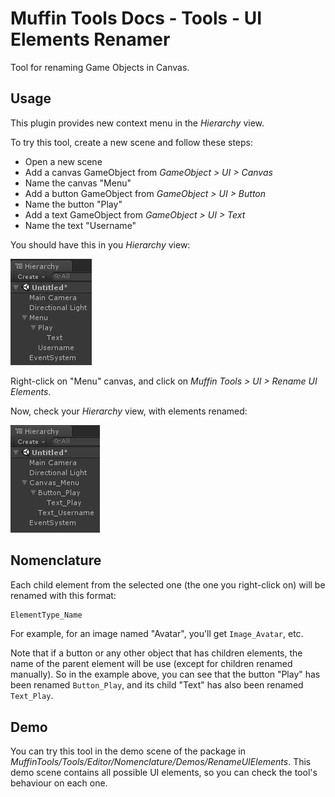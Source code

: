 # Muffin Tools Docs - Tools - UI Elements Renamer

Tool for renaming Game Objects in Canvas.

## Usage

This plugin provides new context menu in the *Hierarchy* view.

To try this tool, create a new scene and follow these steps:

* Open a new scene
* Add a canvas GameObject from *GameObject > UI > Canvas*
* Name the canvas "Menu"
* Add a button GameObject from *GameObject > UI > Button*
* Name the button "Play"
* Add a text GameObject from *GameObject > UI > Text*
* Name the text "Username"

You should have this in you *Hierarchy* view:

![UI Elements Renamer example scene](./Images/ui-elements-renamer-example.jpg)

Right-click on "Menu" canvas, and click on *Muffin Tools > UI > Rename UI Elements*.

Now, check your *Hierarchy* view, with elements renamed:

![UI Elements Renamer example result](./Images/ui-elements-renamer-result.jpg)

## Nomenclature

Each child element from the selected one (the one you right-click on) will be renamed with this format:

```txt
ElementType_Name
```

For example, for an image named "Avatar", you'll get `Image_Avatar`, etc.

Note that if a button or any other object that has children elements, the name of the parent element will be use (except for children renamed manually). So in the example above, you can see that the button "Play" has been renamed `Button_Play`, and its child "Text" has also been renamed `Text_Play`.

## Demo

You can try this tool in the demo scene of the package in *MuffinTools/Tools/Editor/Nomenclature/Demos/RenameUIElements*. This demo scene contains all possible UI elements, so you can check the tool's behaviour on each one.